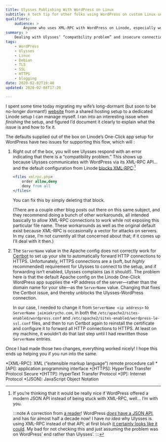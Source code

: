 ```yaml
---
title: Ulysses Publishing With WordPress on Linux
subtitle: A tech tip for other folks using WordPress on custom Linux setups.
qualifiers:
    audience: >
        Anyone who uses XML-RPC with WordPress on Linode, especially would-be publishers-from Ulysses.
summary: >
    Dealing with Ulysses’ “compatbility problem” and insecure connection warnings on new Linode One-Click WordPress app configurations.
tags:
    - WordPress
    - Ulysses
    - Linux
    - Debian
    - TLS
    - SSL
    - HTTPS
    - blogging
date: 2020-02-02T19:40
updated: 2020-02-08T17:20

---
```


I spent some time today migrating my wife’s long-dormant (but soon to be no-longer dormant!) [website](https://jaimiekrycho.com) from a shared hosting setup to a dedicated Linode setup I can manage myself. I ran into an interesting issue when *finishing* the setup, and figured I’d document it clearly to explain what the issue is and how to fix it.

The defaults supplied out of the box on Linode’s One-Click app setup for WordPress have two issues for supporting this flow, which will :

1.  Right out of the box, you will see Ulysses respond with an error indicating that there is a “compatibility problem.” This shows up because Ulysses communicates with WordPress via its XML-RPC API… and the default configuration from Linode [blocks XML-RPC](https://www.linode.com/community/questions/18414/does-linode-block-xml-rpc):[^xml-rpc-api]

    ```apache
    <files xmlrpc.php>
        order allow,deny
        deny from all
    </files>
    ```

    You can fix this by simply deleting that block.

    (There are a couple other blog posts out there on this same subject, and they recommend doing a bunch of other workarounds, all intended basically to allow XML-RPC connections to work while not exposing this particular file name. These workarounds as well as the original default exist because XML-RPC is occasionally a vector for attacks on servers. In my case, I’m not currently all that concerned about that; if it comes up I’ll deal with it then.)

2.  The `ServerName` value in the Apache config does not correctly work for [Certbot](https://certbot.eff.org) to set up your site to automatically forward HTTP connections to HTTPS. Unfortunately, HTTPS connections are a (soft, but *highly* recommended) requirement for Ulysses to connect to the setup, and if forwarding isn’t enabled, Ulysses complains (as it should!). The problem here is that the default Apache config on the Linode One-Click WordPress app supplies the *IP address of the server—rather than the domain name for your site—as the `ServerName` value. Changing that fixes the Certbot issue, and thereby unblocks the Ulysses-WordPress connection.

    In our case, I needed to change it from `ServerName <ip address>` to `ServerName jaimiekrycho.com`, in both the `/etc/apache2/sites-enabled/wordpress.conf` and `/etc/apache2/sites-enabled/wordpress-le-ssl.conf` files, and then to run Certbot again to reinstall the certificate and configure it to forward all HTTP connections to HTTPS. At least on my machine, it wouldn’t do that last step until I had rewritten those `ServerName` entries.

Once I had made those two changes, everything worked nicely! I hope this ends up helping you if you run into the same.

[^xml-rpc-api]: If you’re thinking that it would be really nice if WordPress offered a modern JSON API instead of being stuck with XML-RPC, well… I’m with you.

    :::note
    A correction from [a reader][jws]! WordPress [*does* have a JSON API][wp-api], and has for almost half a decade now! I have *no idea* why Ulysses is using XML-RPC instead of that API; at first blush [it certainly looks like it could][wp-api-post]. My bad for not checking this and just assuming the problem was on WordPress’ end rather than Ulysses’.
    :::

*[XML-RPC]: XML (“extensible markup language”) remote procedure call
*[API]: application programming interface
*[HTTPS]: HyperText Transfer Protocol Secure
*[HTTP]: HyperText Transfer Protocol
*[IP]: Internet Protocol
*[JSON]: JavaScript Object Notation

[wp-api]: https://developer.wordpress.org/rest-api/
[wp-api-post]: https://developer.wordpress.org/rest-api/reference/posts/
[jws]: https://jeremywsherman.com
[creating]: https://developer.wordpress.org/rest-api/reference/posts/#create-a-post